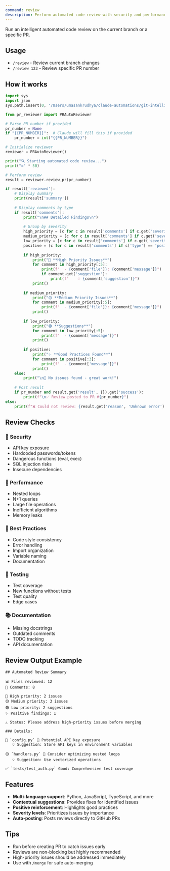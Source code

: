 ```yaml
---
command: review
description: Perform automated code review with security and performance checks
---
```


Run an intelligent automated code review on the current branch or a specific PR.

## Usage
- `/review` - Review current branch changes
- `/review 123` - Review specific PR number

## How it works
```python
import sys
import json
sys.path.insert(0, '/Users/umasankrudhya/claude-automations/git-intelligence/src')

from pr_reviewer import PRAutoReviewer

# Parse PR number if provided
pr_number = None
if "{{PR_NUMBER}}":  # Claude will fill this if provided
    pr_number = int("{{PR_NUMBER}}")

# Initialize reviewer
reviewer = PRAutoReviewer()

print("🔍 Starting automated code review...")
print("=" * 50)

# Perform review
result = reviewer.review_pr(pr_number)

if result['reviewed']:
    # Display summary
    print(result['summary'])
    
    # Display comments by type
    if result['comments']:
        print("\n## Detailed Findings\n")
        
        # Group by severity
        high_priority = [c for c in result['comments'] if c.get('severity') == 'high']
        medium_priority = [c for c in result['comments'] if c.get('severity') == 'medium']
        low_priority = [c for c in result['comments'] if c.get('severity') == 'low']
        positive = [c for c in result['comments'] if c['type'] == 'positive']
        
        if high_priority:
            print("🔴 **High Priority Issues**")
            for comment in high_priority[:5]:
                print(f"  - {comment['file']}: {comment['message']}")
                if comment.get('suggestion'):
                    print(f"    💡 {comment['suggestion']}")
            print()
            
        if medium_priority:
            print("🟡 **Medium Priority Issues**")
            for comment in medium_priority[:5]:
                print(f"  - {comment['file']}: {comment['message']}")
            print()
            
        if low_priority:
            print("🟢 **Suggestions**")
            for comment in low_priority[:5]:
                print(f"  - {comment['message']}")
            print()
            
        if positive:
            print("✨ **Good Practices Found**")
            for comment in positive[:3]:
                print(f"  - {comment['message']}")
            print()
    else:
        print("\n🎉 No issues found - great work!")
        
    # Post result
    if pr_number and result.get('result', {}).get('success'):
        print(f"\n✅ Review posted to PR #{pr_number}")
else:
    print(f"❌ Could not review: {result.get('reason', 'Unknown error')}")
```

## Review Checks

### 🔐 Security
- API key exposure
- Hardcoded passwords/tokens
- Dangerous functions (eval, exec)
- SQL injection risks
- Insecure dependencies

### 🚀 Performance
- Nested loops
- N+1 queries
- Large file operations
- Inefficient algorithms
- Memory leaks

### 📝 Best Practices
- Code style consistency
- Error handling
- Import organization
- Variable naming
- Documentation

### 🧪 Testing
- Test coverage
- New functions without tests
- Test quality
- Edge cases

### 📚 Documentation
- Missing docstrings
- Outdated comments
- TODO tracking
- API documentation

## Review Output Example
```
## Automated Review Summary

📊 Files reviewed: 12
💬 Comments: 8

🔴 High priority: 2 issues
🟡 Medium priority: 3 issues
🟢 Low priority: 2 suggestions
✨ Positive findings: 1

⚠️ Status: Please address high-priority issues before merging

### Details:

🔴 `config.py` 🔐 Potential API key exposure
   💡 Suggestion: Store API keys in environment variables

🟡 `handlers.py` 🚀 Consider optimizing nested loops
   💡 Suggestion: Use vectorized operations

✅ `tests/test_auth.py` Good: Comprehensive test coverage
```

## Features
- **Multi-language support**: Python, JavaScript, TypeScript, and more
- **Contextual suggestions**: Provides fixes for identified issues
- **Positive reinforcement**: Highlights good practices
- **Severity levels**: Prioritizes issues by importance
- **Auto-posting**: Posts reviews directly to GitHub PRs

## Tips
- Run before creating PR to catch issues early
- Reviews are non-blocking but highly recommended
- High-priority issues should be addressed immediately
- Use with `/merge` for safe auto-merging